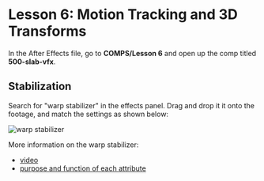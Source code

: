 
# Lesson 6: Motion Tracking and 3D Transforms

In the After Effects file, go to **COMPS/Lesson 6** and open up the comp titled **500-slab-vfx**.

## Stabilization

Search for "warp stabilizer" in the effects panel. Drag and drop it it onto the footage, and match the settings as shown below:

![][image-1]

More information on the warp stabilizer:
- [video][1]
- [purpose and function of each attribute][2]

[1]:	http://tv.adobe.com/watch/cs-55-production-premium-feature-tour-/stabilize-shaky-footage-with-the-warp-stabilizer-in-after-effects-cs55/
[2]:	http://helpx.adobe.com/premiere-pro/using/stabilize-motion-warp-stabilizer-effect.html

[image-1]:	Assets/010-warp.jpg "warp stabilizer"